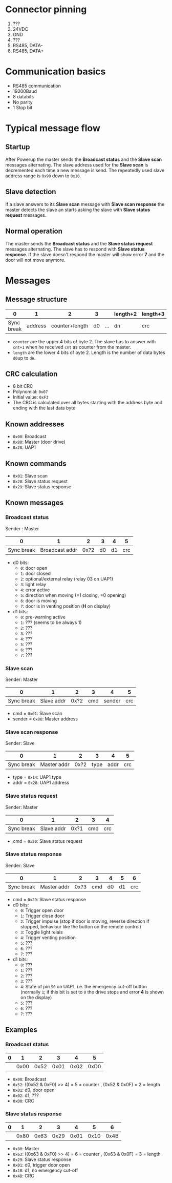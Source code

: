 # Connector pinning 
1. ???
2. 24VDC
3. GND
4. ???
5. RS485, DATA-
6. RS485, DATA+

# Communication basics
* RS485 communication
* 19200Baud
* 8 databits
* No parity
* 1 Stop bit


# Typical message flow

## Startup
After Powerup the master sends the **Broadcast status** and the **Slave scan** messages alternating. The slave address used for the **Slave scan** is decremented each time a new message is send. The repeatedly used slave address range is `0x90` down to `0x10`.

## Slave detection
If a slave answers to its **Slave scan** message with **Slave scan response** the master detects the slave an starts asking the slave with **Slave status request** messages.

## Normal operation
The master sends the **Broadcast status** and the **Slave status request** messages alternating. The slave has to respond with **Slave status response**. If the slave doesn't respond the master will show error **7** and the door will not move anymore.

# Messages

## Message structure
| 0          | 1       | 2              | 3  |     | length+2 | length+3 |
|------------|---------|----------------|----|-----|----------|----------|
| Sync break | address | counter+length | d0 | ... | dn       | crc      |

* `counter` are the upper 4 bits of byte 2. The slave has to answer with `cnt+1` when he received `cnt` as counter from the master.
* `length` are the lower 4 bits of byte 2. Length is the number of data bytes `d0`up to `dn`.

## CRC calculation
* 8 bit CRC
* Polynomial: `0x07`
* Initial value: `0xF3`
* The CRC is calculated over all bytes starting with the address byte and ending with the last data byte

## Known addresses
* `0x00`: Broadcast
* `0x80`: Master (door drive)
* `0x28`: UAP1

## Known commands
* `0x01`: Slave scan
* `0x20`: Slave status request
* `0x29`: Slave status response

## Known messages

### Broadcast status
Sender : Master

| 0          | 1              | 2    | 3  | 4  | 5   |
|------------|----------------|----- |----|----|-----|
| Sync break | Broadcast addr | 0x?2 | d0 | d1 | crc |

* d0 bits:
    * `0`: door open
    * `1`: door closed
    * `2`: optional/external relay (relay 03 on UAP1)
    * `3`: light relay
    * `4`: error active
    * `5`: direction when moving (=1 closing, =0 opening)
    * `6`: door is moving
    * `7`: door is in venting position (**H** on display)
* d1 bits:
    * `0`: pre-warning active
    * `1`: ??? (seems to be always 1)
    * `2`: ???
    * `3`: ???
    * `4`: ???
    * `5`: ???
    * `6`: ???
    * `7`: ???

### Slave scan
Sender: Master

| 0          | 1          | 2    | 3   | 4      | 5   |
|------------|------------|----- |-----|--------|-----|
| Sync break | Slave addr | 0x?2 | cmd | sender | crc |

* cmd = `0x01`: Slave scan
* sender = `0x80`: Master address

### Slave scan response
Sender: Slave

| 0          | 1           | 2    | 3    | 4    | 5   |
|------------|-------------|----- |------|------|-----|
| Sync break | Master addr | 0x?2 | type | addr | crc |

* type = `0x14`: UAP1 type
* addr = `0x28`: UAP1 address

### Slave status request
Sender: Master

| 0          | 1          | 2    | 3   | 4   |
|------------|------------|----- |-----|-----|
| Sync break | Slave addr | 0x?1 | cmd | crc |

* cmd = `0x20`: Slave status request

### Slave status response
Sender: Slave

| 0          | 1           | 2    | 3   | 4  | 5  | 6   |
|------------|-------------|----- |-----|----|----|-----|
| Sync break | Master addr | 0x?3 | cmd | d0 | d1 | crc |

* cmd = `0x29`: Slave status response
* d0 bits:
    * `0`: Trigger open door
    * `1`: Trigger close door
    * `2`: Trigger impulse (stop if door is moving, reverse direction if stopped, behaviour like the button on the remote control)
    * `3`: Toggle light relais
    * `4`: Trigger venting position
    * `5`: ???
    * `6`: ???
    * `7`: ???
* d1 bits:
    * `0`: ???
    * `1`: ???
    * `2`: ???
    * `3`: ???
    * `4`: State of pin `S0` on UAP1, i.e. the emergency cut-off button (normally `1`; if this bit is set to `0` the drive stops and error **4** is shown on the display)
    * `5`: ???
    * `6`: ???
    * `7`: ???

## Examples

### Broadcast status
| 0  | 1    | 2    | 3    | 4    | 5    |
|----|------|------|------|------|------|
|    | 0x00 | 0x52 | 0x01 | 0x02 | 0xD0 |

* `0x00`: Broadcast
* `0x52`: ((0x52 & 0xF0) >> 4) = 5 = counter , (0x52 & 0x0F) = 2 = length
* `0x01`: d0, door open
* `0x02`: d1, ???
* `0xD0`: CRC

### Slave status response
| 0  | 1    | 2    | 3    | 4    | 5    | 6    |
|----|------|------|------|------|------|------|
|    | 0x80 | 0x63 | 0x29 | 0x01 | 0x10 | 0x4B |

* `0x80`: Master
* `0x63`: ((0x63 & 0xF0) >> 4) = 6 = counter , (0x63 & 0x0F) = 3 = length
* `0x29`: Slave status response 
* `0x01`: d0, trigger door open
* `0x10`: d1, no emergency cut-off
* `0x4B`: CRC
